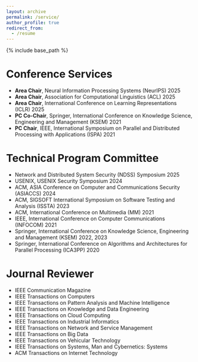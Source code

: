 ```yaml
---
layout: archive
permalink: /service/
author_profile: true
redirect_from:
  - /resume
---
```


{% include base_path %}

Conference Services
======
* **Area Chair**, Neural Information Processing Systems (NeurIPS) 2025
* **Area Chair**, Association for Computational Linguistics (ACL) 2025
* **Area Chair**, International Conference on Learning Representations (ICLR) 2025
* **PC Co-Chair**, Springer, International Conference on Knowledge Science, Engineering and Management (KSEM) 2021
* **PC Chair**, IEEE, International Symposium on Parallel and Distributed Processing with Applications (ISPA) 2021

Technical Program Committee
======
* Network and Distributed System Security (NDSS) Symposium 2025
* USENIX, USENIX Security Symposium 2024
* ACM, ASIA Conference on Computer and Communications Security (ASIACCS) 2024
* ACM, SIGSOFT International Symposium on Software Testing and Analysis (ISSTA) 2023
* ACM, International Conference on Multimedia (MM) 2021 
* IEEE, International Conference on Computer Communications (INFOCOM) 2021 
* Springer, International Conference on Knowledge Science, Engineering and Management (KSEM) 2022, 2023
* Springer, International Conference on Algorithms and Architectures for Parallel Processing (ICA3PP) 2020 

Journal Reviewer
======
* IEEE Communication Magazine 
* IEEE Transactions on Computers 
* IEEE Transactions on Pattern Analysis and Machine Intelligence
* IEEE Transactions on Knowledge and Data Engineering
* IEEE Transactions on Cloud Computing 
* IEEE Transactions on Industrial Informatics 
* IEEE Transactions on Network and Service Management 
* IEEE Transactions on Big Data 
* IEEE Transactions on Vehicular Technology 
* IEEE Transactions on Systems, Man and Cybernetics: Systems 
* ACM Transactions on Internet Technology
